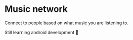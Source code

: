 # Music network

Connect to people based on what music you are listening to.

Still learning android development 🙂